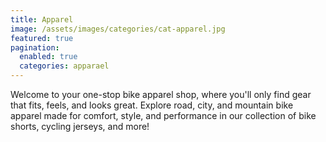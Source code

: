 ```yaml
---
title: Apparel
image: /assets/images/categories/cat-apparel.jpg
featured: true
pagination: 
  enabled: true
  categories: apparael
---
```


Welcome to your one-stop bike apparel shop, where you'll only find gear that fits, feels, and looks great. Explore road, city, and mountain bike apparel made for comfort, style, and performance in our collection of bike shorts, cycling jerseys, and more! 